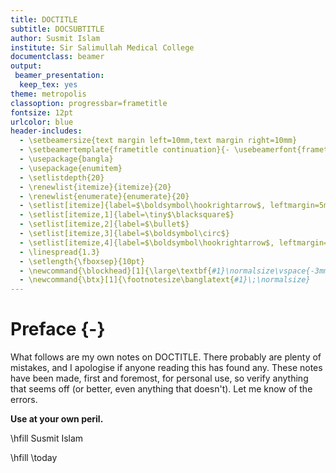 ```yaml
---
title: DOCTITLE
subtitle: DOCSUBTITLE
author: Susmit Islam
institute: Sir Salimullah Medical College
documentclass: beamer
output:
 beamer_presentation:
  keep_tex: yes
theme: metropolis
classoption: progressbar=frametitle
fontsize: 12pt
urlcolor: blue
header-includes:
  - \setbeamersize{text margin left=10mm,text margin right=10mm}
  - \setbeamertemplate{frametitle continuation}{- \usebeamerfont{frametitle}\insertcontinuationcount}
  - \usepackage{bangla}
  - \usepackage{enumitem}
  - \setlistdepth{20}
  - \renewlist{itemize}{itemize}{20}
  - \renewlist{enumerate}{enumerate}{20}
  - \setlist[itemize]{label=$\boldsymbol\hookrightarrow$, leftmargin=5mm}
  - \setlist[itemize,1]{label=\tiny$\blacksquare$}
  - \setlist[itemize,2]{label=$\bullet$}
  - \setlist[itemize,3]{label=$\boldsymbol\circ$}
  - \setlist[itemize,4]{label=$\boldsymbol\hookrightarrow$, leftmargin=5mm}
  - \linespread{1.3}
  - \setlength{\fboxsep}{10pt}
  - \newcommand{\blockhead}[1]{\large\textbf{#1}\normalsize\vspace{-3mm}}
  - \newcommand{\btx}[1]{\footnotesize\banglatext{#1}\;\normalsize}
---
```

# Preface {-}
What follows are my own notes on DOCTITLE. There probably
 are plenty of mistakes, and I apologise if anyone reading this has found any.
 These notes have been made, first and foremost, for personal use, so
 verify anything that seems off (or better, even anything that doesn't).
 Let me know of the errors. 

 **Use at your own peril.**

\hfill Susmit Islam

\hfill \today
